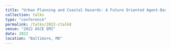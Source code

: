 ```yaml
---
title: "Urban Planning and Coastal Hazards: A Future Oriented Agent-Based Model for Coastal Community Resilience"
collection: talks
type: "conference"
permalink: /talks/2022-ctalk8
venue: "2022 ASCE EMI"
date: 2022
location: "Baltimore, MD"
---
```

